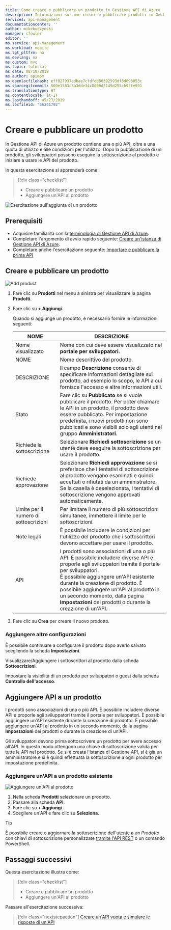 ```yaml
---
title: Come creare e pubblicare un prodotto in Gestione API di Azure
description: Informazioni su come creare e pubblicare prodotti in Gestione API di Azure.
services: api-management
documentationcenter: ''
author: mikebudzynski
manager: cfowler
editor: ''
ms.service: api-management
ms.workload: mobile
ms.tgt_pltfrm: na
ms.devlang: na
ms.custom: mvc
ms.topic: tutorial
ms.date: 08/10/2018
ms.author: apimpm
ms.openlocfilehash: eff827937adbae7cfdfdd86392593df8d698053c
ms.sourcegitcommit: 509e1583c3a3dde34c8090d2149d255cb92fe991
ms.translationtype: HT
ms.contentlocale: it-IT
ms.lasthandoff: 05/27/2019
ms.locfileid: "66241792"
---
```

# <a name="create-and-publish-a-product"></a>Creare e pubblicare un prodotto  

In Gestione API di Azure un prodotto contiene una o più API, oltre a una quota di utilizzo e alle condizioni per l'utilizzo. Dopo la pubblicazione di un prodotto, gli sviluppatori possono eseguire la sottoscrizione al prodotto e iniziare a usare le API del prodotto.  

In questa esercitazione si apprenderà come:

> [!div class="checklist"]
> * Creare e pubblicare un prodotto
> * Aggiungere un'API al prodotto

![Esercitazione sull'aggiunta di un prodotto](media/api-management-howto-add-products/added-product.png)

## <a name="prerequisites"></a>Prerequisiti

+ Acquisire familiarità con la [terminologia di Gestione API di Azure](api-management-terminology.md).
+ Completare l'argomento di avvio rapido seguente: [Creare un'istanza di Gestione API di Azure](get-started-create-service-instance.md).
+ Completare anche l'esercitazione seguente: [Importare e pubblicare la prima API](import-and-publish.md)

## <a name="create-and-publish-a-product"></a>Creare e pubblicare un prodotto

![Add product](media/api-management-howto-add-products/02-create-publish-product-01.png)

1. Fare clic su **Prodotti** nel menu a sinistra per visualizzare la pagina **Prodotti**.
2. Fare clic su **+ Aggiungi**.

    Quando si aggiunge un prodotto, è necessario fornire le informazioni seguenti: 

    | NOME                     | DESCRIZIONE                                                                                                                                                                                                                                                                                                             |
    |--------------------------|-------------------------------------------------------------------------------------------------------------------------------------------------------------------------------------------------------------------------------------------------------------------------------------------------------------------------|
    | Nome visualizzato             | Nome con cui deve essere visualizzato nel **portale per sviluppatori**.                                                                                                                                                                                                                                                        |
    | NOME                     | Nome descrittivo del prodotto.                                                                                                                                                                                                                                                                                      |
    | DESCRIZIONE              | Il campo **Descrizione** consente di specificare informazioni dettagliate sul prodotto, ad esempio lo scopo, le API a cui fornisce l'accesso e altre informazioni utili.                                                                                                                                               |
    | Stato                    | Fare clic su **Pubblicato** se si vuole pubblicare il prodotto. Per poter chiamare le API in un prodotto, il prodotto deve essere pubblicato. Per impostazione predefinita, i nuovi prodotti non sono pubblicati e sono visibili solo agli utenti nel gruppo **Amministratori**.                                                                                      |
    | Richiede la sottoscrizione    | Selezionare **Richiedi sottoscrizione** se un utente deve eseguire la sottoscrizione per usare il prodotto.                                                                                                                                                                                                                                   |
    | Richiede approvazione        | Selezionare **Richiedi approvazione** se si preferisce che i tentativi di sottoscrizione al prodotto vengano esaminati e quindi accettati o rifiutati da un amministratore. Se la casella è deselezionata, i tentativi di sottoscrizione vengono approvati automaticamente.                                                                                                                         |
    | Limite per il numero di sottoscrizioni | Per limitare il numero di più sottoscrizioni simultanee, immettere il limite per le sottoscrizioni.                                                                                                                                                                                                                                |
    | Note legali              | È possibile includere le condizioni per l'utilizzo del prodotto che i sottoscrittori devono accettare per usare il prodotto.                                                                                                                                                                                                             |
    | API                     | I prodotti sono associazioni di una o più API. È possibile includere diverse API e proporle agli sviluppatori tramite il portale per sviluppatori. <br/> È possibile aggiungere un'API esistente durante la creazione di prodotto. È possibile aggiungere un'API al prodotto in un secondo momento, dalla pagina **Impostazioni** dei prodotti o durante la creazione di un'API. |

3. Fare clic su **Crea** per creare il nuovo prodotto.

### <a name="add-more-configurations"></a>Aggiungere altre configurazioni

È possibile continuare a configurare il prodotto dopo averlo salvato scegliendo la scheda **Impostazioni**. 

Visualizzare/Aggiungere i sottoscrittori al prodotto dalla scheda **Sottoscrizioni**.

Impostare la visibilità di un prodotto per sviluppatori o guest dalla scheda **Controllo dell'accesso**.

## <a name="add-apis"></a>Aggiungere API a un prodotto

I prodotti sono associazioni di una o più API. È possibile includere diverse API e proporle agli sviluppatori tramite il portale per sviluppatori. È possibile aggiungere un'API esistente durante la creazione di prodotto. È possibile aggiungere un'API al prodotto in un secondo momento, dalla pagina **Impostazioni** dei prodotti o durante la creazione di un'API.

Gli sviluppatori devono prima sottoscrivere un prodotto per avere accesso all'API. In questo modo ottengono una chiave di sottoscrizione valida per tutte le API nel prodotto. Se si è creata l'istanza di Gestione API, si è già un amministratore e si è quindi effettuata la sottoscrizione a ogni prodotto per impostazione predefinita.

### <a name="add-an-api-to-an-existing-product"></a>Aggiungere un'API a un prodotto esistente

![Aggiungere un'API al prodotto](media/api-management-howto-add-products/02-create-publish-product-02.png)

1. Nella scheda **Prodotti** selezionare un prodotto.
2. Passare alla scheda **API**.
3. Fare clic su **+ Aggiungi**.
4. Scegliere un'API e fare clic su **Seleziona**.

> [!TIP]
> È possibile creare o aggiornare la sottoscrizione dell'utente a un *Prodotto* con chiavi di sottoscrizione personalizzate [tramite l'API REST](https://docs.microsoft.com/rest/api/apimanagement/2019-01-01/subscription/createorupdate) o un comando PowerShell.

## <a name="next-steps"></a>Passaggi successivi

Questa esercitazione illustra come:

> [!div class="checklist"]
> * Creare e pubblicare un prodotto
> * Aggiungere un'API al prodotto

Passare all'esercitazione successiva:

> [!div class="nextstepaction"]
> [Creare un'API vuota e simulare le risposte di un'API](mock-api-responses.md)
